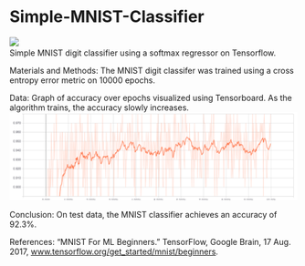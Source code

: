 # Simple-MNIST-Classifier
<img style="margin:auto" src="http://knowm.org/wp-content/uploads/Screen-Shot-2015-08-14-at-2.44.57-PM.png"></img><br>
Simple MNIST digit classifier using a softmax regressor on Tensorflow.

Materials and Methods:
The MNIST digit classifer was trained using a cross entropy error metric on 10000 epochs.

Data:
Graph of accuracy over epochs visualized using Tensorboard. As the algorithm trains, the accuracy slowly increases.
<img src="accuracy.PNG"></img>

Conclusion:
On test data, the MNIST classifier achieves an accuracy of 92.3%.

References:
“MNIST For ML Beginners.” TensorFlow, Google Brain, 17 Aug. 2017, www.tensorflow.org/get_started/mnist/beginners.
